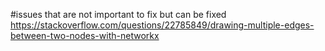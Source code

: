 #issues that are not important to fix but can be  fixed
https://stackoverflow.com/questions/22785849/drawing-multiple-edges-between-two-nodes-with-networkx
